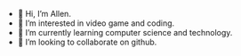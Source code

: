 - 👋 Hi, I’m Allen.
- 👀 I’m interested in video game and coding.
- 🌱 I’m currently learning computer science and technology.
- 💞️ I’m looking to collaborate on github.



